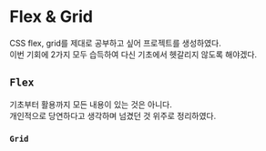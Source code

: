 # Flex & Grid

CSS flex, grid를 제대로 공부하고 싶어 프로젝트를 생성하였다.  
이번 기회에 2가지 모두 습득하여 다신 기초에서 헷갈리지 않도록 해야겠다.

## `Flex`

기초부터 활용까지 모든 내용이 있는 것은 아니다.  
개인적으로 당연하다고 생각하며 넘겼던 것 위주로 정리하였다.

### `Grid`
